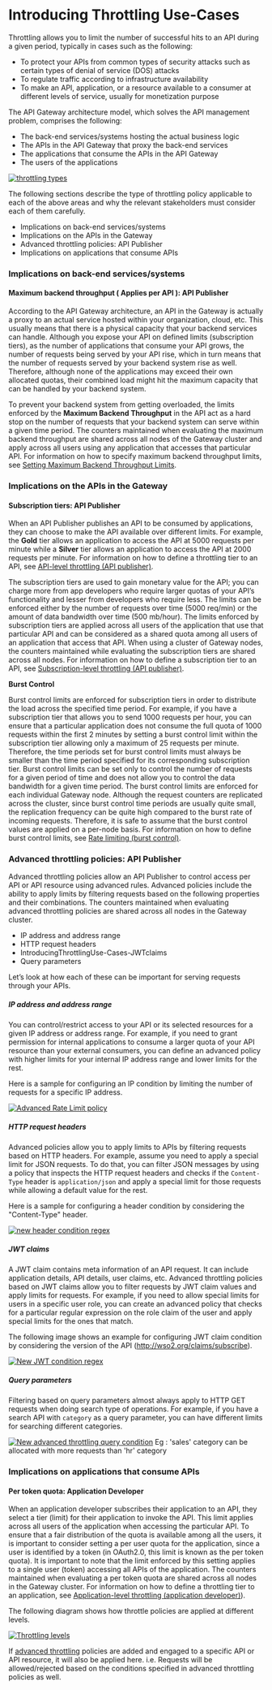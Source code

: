 # Introducing Throttling Use-Cases

Throttling allows you to limit the number of successful hits to an API during a given period, typically in cases such as the following:

-   To protect your APIs from common types of security attacks such as certain types of denial of service (DOS) attacks
-   To regulate traffic according to infrastructure availability
-   To make an API, application, or a resource available to a consumer at different levels of service, usually for monetization purpose


The API Gateway architecture model, which solves the API management problem, comprises the following:

-   The back-end services/systems hosting the actual business logic
-   The APIs in the API Gateway that proxy the back-end services
-   The applications that consume the APIs in the API Gateway
-   The users of the applications

[![throttling types]({{base_path}}/assets/img/learn/throttling-types.png)]({{base_path}}/assets/img/learn/throttling-types.png)

The following sections describe the type of throttling policy applicable to each of the above areas and why the relevant stakeholders must consider each of them carefully.

-   Implications on back-end services/systems
-   Implications on the APIs in the Gateway
-   Advanced throttling policies: API Publisher
-   Implications on applications that consume APIs

### Implications on back-end services/systems

#### Maximum backend throughput ( **Applies per API** ): API Publisher

According to the API Gateway architecture, an API in the Gateway is actually a proxy to an actual service hosted within your organization, cloud, etc. This usually means that there is a physical capacity that your backend services can handle. Although you expose your API on defined limits (subscription tiers), as the number of applications that consume your API grows, the number of requests being served by your API rise, which in turn means that the number of requests served by your backend system rise as well. Therefore, although none of the applications may exceed their own allocated quotas, their combined load might hit the maximum capacity that can be handled by your backend system.

To prevent your backend system from getting overloaded, the limits enforced by the **Maximum Backend Throughput** in the API act as a hard stop on the number of requests that your backend system can serve within a given time period. The counters maintained when evaluating the maximum backend throughput are shared across all nodes of the Gateway cluster and apply across all users using any application that accesses that particular API. For information on how to specify maximum backend throughput limits, see [Setting Maximum Backend Throughput Limits]({{base_path}}/design/rate-limiting/setting-maximum-backend-throughput-limits).

### Implications on the APIs in the Gateway

#### Subscription tiers: API Publisher

When an API Publisher publishes an API to be consumed by applications, they can choose to make the API available over different limits. For example, the **Gold** tier allows an application to access the API at 5000 requests per minute while a **Silver** tier allows an application to access the API at 2000 requests per minute. For information on how to define a throttling tier to an API, see [API-level throttling (API publisher)]({{base_path}}/design/rate-limiting/setting-throttling-limits/#subscription-level-throttling-api-publisher).

The subscription tiers are used to gain monetary value for the API; you can charge more from app developers who require larger quotas of your API’s functionality and lesser from developers who require less. The limits can be enforced either by the number of requests over time (5000 req/min) or the amount of data bandwidth over time (500 mb/hour). The limits enforced by subscription tiers are applied across all users of the application that use that particular API and can be considered as a shared quota among all users of an application that access that API. When using a cluster of Gateway nodes, the counters maintained while evaluating the subscription tiers are shared across all nodes. For information on how to define a subscription tier to an API, see [Subscription-level throttling (API publisher)]({{base_path}}/design/rate-limiting/setting-throttling-limits/#subscription-level-throttling-api-subscriber).

**Burst Control**

Burst control limits are enforced for subscription tiers in order to distribute the load across the specified time period. For example, if you have a subscription tier that allows you to send 1000 requests per hour, you can ensure that a particular application does not consume the full quota of 1000 requests within the first 2 minutes by setting a burst control limit within the subscription tier allowing only a maximum of 25 requests per minute. Therefore, the time periods set for burst control limits must always be smaller than the time period specified for its corresponding subscription tier. Burst control limits can be set only to control the number of requests for a given period of time and does not allow you to control the data bandwidth for a given time period. The burst control limits are enforced for each individual Gateway node. Although the request counters are replicated across the cluster, since burst control time periods are usually quite small, the replication frequency can be quite high compared to the burst rate of incoming requests. Therefore, it is safe to assume that the burst control values are applied on a per-node basis. For information on how to define burst control limits, see [Rate limiting (burst control)]({{base_path}}/design/rate-limiting/setting-throttling-limits/#rate-limiting-burst-control).

### Advanced throttling policies: API Publisher

Advanced throttling policies allow an API Publisher to control access per API or API resource using advanced rules. Advanced policies include the ability to apply limits by filtering requests based on the following properties and their combinations. The counters maintained when evaluating advanced throttling policies are shared across all nodes in the Gateway cluster.

-   IP address and address range
-   HTTP request headers
-   IntroducingThrottlingUse-Cases-JWTclaims
-   Query parameters

Let’s look at how each of these can be important for serving requests through your APIs.

##### IP address and address range

You can control/restrict access to your API or its selected resources for a given IP address or address range. For example, if you need to grant permission for internal applications to consume a larger quota of your API resource than your external consumers, you can define an advanced policy with higher limits for your internal IP address range and lower limits for the rest. 

Here is a sample for configuring an IP condition by limiting the number of requests for a specific IP address.

[![Advanced Rate Limit policy]({{base_path}}/assets/img/learn/new-allow-specific-ip.png)]({{base_path}}/assets/img/learn/new-allow-specific-ip.png)

##### HTTP request headers

Advanced policies allow you to apply limits to APIs by filtering requests based on HTTP headers. For example, assume you need to apply a special limit for JSON requests. To do that, you can filter JSON messages by using a policy that inspects the HTTP request headers and checks if the `Content-Type` header is `application/json` and apply a special limit for those requests while allowing a default value for the rest.

Here is a sample for configuring a header condition by considering the "Content-Type" header.

[![new header condition regex]({{base_path}}/assets/img/learn/new-header-condition-regex.png)]({{base_path}}/assets/img/learn/new-header-condition-regex.png)
##### JWT claims

A JWT claim contains meta information of an API request. It can include application details, API details, user claims, etc. Advanced throttling policies based on JWT claims allow you to filter requests by JWT claim values and apply limits for requests. For example, if you need to allow special limits for users in a specific user role, you can create an advanced policy that checks for a particular regular expression on the role claim of the user and apply special limits for the ones that match.

The following image shows an example for configuring JWT claim condition by considering the version of the API (http://wso2.org/claims/subscribe).

[![New JWT condition regex]({{base_path}}/assets/img/learn/new-jwt-condition-regex.png)]({{base_path}}/assets/img/learn/new-jwt-condition-regex.png)
##### Query parameters

Filtering based on query parameters almost always apply to HTTP GET requests when doing search type of operations. For example, if you have a search API with `category` as a query parameter, you can have different limits for searching different categories.

[![New advanced throttling query condition]({{base_path}}/assets/img/learn/new-advanced-throttling-query-conidtion.png)]({{base_path}}/assets/img/learn/new-advanced-throttling-query-conidtion.png)
Eg : 'sales' category can be allocated with more requests than 'hr' category

### Implications on applications that consume APIs

#### Per token quota: Application Developer

When an application developer subscribes their application to an API, they select a tier (limit) for their application to invoke the API. This limit applies across all users of the application when accessing the particular API. To ensure that a fair distribution of the quota is available among all the users, it is important to consider setting a per user quota for the application, since a user is identified by a token (in OAuth2.0, this limit is known as the per token quota). It is important to note that the limit enforced by this setting applies to a single user (token) accessing all APIs of the application. The counters maintained when evaluating a per token quota are shared across all nodes in the Gateway cluster. For information on how to define a throttling tier to an application, see [Application-level throttling (application developer)]({{base_path}}/design/rate-limiting/setting-throttling-limits/#application-level-throttling-application-developer)).


The following diagram shows how throttle policies are applied at different levels.


[![Throttling levels]({{base_path}}/assets/img/learn/throttling-levels.png)]({{base_path}}/assets/img/learn/throttling-levels.png)

If [advanced throttling](#advanced-throttling-policies-api-publisher) policies are added and engaged to a specific API or API resource, it will also be applied here. i.e. Requests will be allowed/rejected based on the conditions specified in advanced throttling policies as well.

